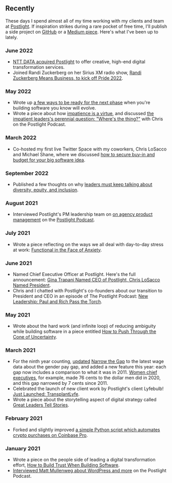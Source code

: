 ## Recently

These days I spend almost all of my time working with my clients and team at [Postlight](https://postlight.com). If inspiration strikes during a rare pocket of free time, I'll publish a side project on [GitHub](https://github.com/ginatrapani) or a [Medium piece](https://ginatrapani.medium.com/). Here's what I've been up to lately.

### June 2022

- [NTT DATA acquired Postlight](https://postlight.com/insights/an-exciting-next-chapter-postlight-joins-ntt-data) to offer creative, high-end digital transformation services.
- Joined Randi Zuckerberg on her Sirius XM radio show, [Randi Zuckerberg Means Business, to kick off Pride 2022](https://www.pandora.com/podcast/randi-zuckerberg-means-business/pride-month/PE:9387627).

### May 2022

- Wrote up [a few ways to be ready for the next phase](https://postlight.com/insights/3-ways-to-be-ready-for-the-next-phase) when you're building software you know will evolve.
- Wrote a piece about how [impatience is a virtue](https://postlight.com/insights/impatience-is-a-virtue), and discussed [the impatient leaders's perennial question: "Where's the thing?"](https://postlight.com/podcast/wheres-that-thing-on-impatience-as-a-leader) with Chris on the Postlight Podcast.

### March 2022

- Co-hosted my first live Twitter Space with my coworkers, Chris LoSacco and Michael Shane, where we discussed [how to secure buy-in and budget for your big software idea](https://postlight.com/podcast/securing-buy-in-and-budget-twitter-space-live-event).


### September 2022

- Published a few thoughts on why [leaders must keep talking about diversity, equity, and inclusion](https://postlight.com/insights/why-leaders-have-to-keep-talking-about-diversity-and-inclusion).

### August 2021

- Interviewed Postlight's PM leadership team on [on agency product management](https://postlight.com/podcast/relationship-first-software-second-on-agency-product-management) on the [Postlight Podcast](https://postlight.com/podcast).

### July 2021

- Wrote a piece reflecting on the ways we all deal with day-to-day stress at work: [Functional in the Face of Anxiety](https://postlight.com/insights/functional-in-the-face-of-anxiety).

### June 2021

- Named Chief Executive Officer at Postlight. Here's the full announcement: [Gina Trapani Named CEO of Postlight, Chris LoSacco Named President](https://postlight.com/insights/gina-trapani-named-ceo-of-postlight-chris-losacco-named-president).
- Chris and I chatted with Postlight's co-founders about our transition to President and CEO in an episode of The Postlight Podcast: [New Leadership: Paul and Rich Pass the Torch](https://postlight.com/podcast/new-leadership-paul-and-rich-pass-the-torch).

### May 2021

- Wrote about the hard work (and infinite loop) of reducing ambiguity while building software in a piece entitled [How to Push Through the Cone of Uncertainty](https://postlight.com/insights/how-to-push-through-the-cone-of-uncertainty).

### March 2021

- For the ninth year counting, [updated](https://twitter.com/ginatrapani/status/1376341828790841349) [Narrow the Gap](https://narrowthegap.co) to the latest wage data about the gender pay gap, and added a new feature this year: each gap now includes a comparison to what it was in 2011. [Women chief executives](https://narrowthegap.co/gap/chief-executives), for example, made 76 cents to the dollar men did in 2020, and this gap narrowed by 7 cents since 2011.
- Celebrated the launch of new client work by Postlight's client Lyfebulb! [Just Launched: TransplantLyfe](https://postlight.com/insights/just-launched-transplantlyfe-by-lyfebulb).
- Wrote a piece about the storytelling aspect of digital strategy called [Great Leaders Tell Stories](https://postlight.com/insights/great-leaders-tell-stories).

### February 2021

- Forked and slightly improved [a simple Python script which automates crypto purchases on Coinbase Pro](https://github.com/ginatrapani/automated_dollar_cost_averaging_with_coinbasepro).

### January 2021

- Wrote a piece on the people side of leading a digital transformation effort, [How to Build Trust When Building Software](https://postlight.com/insights/how-to-win-friends-in-your-digital-transformation).
- [Interviewed Matt Mullenweg about WordPress and more](https://postlight.com/podcast/wordpress-and-beyond-with-matthew-mullenweg) on the Postlight Podcast.
